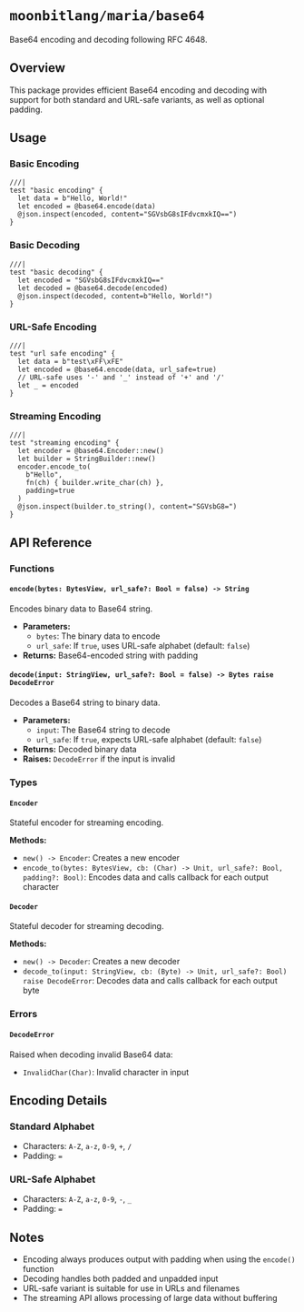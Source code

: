# `moonbitlang/maria/base64`

Base64 encoding and decoding following RFC 4648.

## Overview

This package provides efficient Base64 encoding and decoding with support for both standard and URL-safe variants, as well as optional padding.

## Usage

### Basic Encoding

```moonbit
///|
test "basic encoding" {
  let data = b"Hello, World!"
  let encoded = @base64.encode(data)
  @json.inspect(encoded, content="SGVsbG8sIFdvcmxkIQ==")
}
```

### Basic Decoding

```moonbit
///|
test "basic decoding" {
  let encoded = "SGVsbG8sIFdvcmxkIQ=="
  let decoded = @base64.decode(encoded)
  @json.inspect(decoded, content=b"Hello, World!")
}
```

### URL-Safe Encoding

```moonbit
///|
test "url safe encoding" {
  let data = b"test\xFF\xFE"
  let encoded = @base64.encode(data, url_safe=true)
  // URL-safe uses '-' and '_' instead of '+' and '/'
  let _ = encoded
}
```

### Streaming Encoding

```moonbit
///|
test "streaming encoding" {
  let encoder = @base64.Encoder::new()
  let builder = StringBuilder::new()
  encoder.encode_to(
    b"Hello",
    fn(ch) { builder.write_char(ch) },
    padding=true
  )
  @json.inspect(builder.to_string(), content="SGVsbG8=")
}
```

## API Reference

### Functions

#### `encode(bytes: BytesView, url_safe?: Bool = false) -> String`

Encodes binary data to Base64 string.

- **Parameters:**
  - `bytes`: The binary data to encode
  - `url_safe`: If `true`, uses URL-safe alphabet (default: `false`)
- **Returns:** Base64-encoded string with padding

#### `decode(input: StringView, url_safe?: Bool = false) -> Bytes raise DecodeError`

Decodes a Base64 string to binary data.

- **Parameters:**
  - `input`: The Base64 string to decode
  - `url_safe`: If `true`, expects URL-safe alphabet (default: `false`)
- **Returns:** Decoded binary data
- **Raises:** `DecodeError` if the input is invalid

### Types

#### `Encoder`

Stateful encoder for streaming encoding.

**Methods:**
- `new() -> Encoder`: Creates a new encoder
- `encode_to(bytes: BytesView, cb: (Char) -> Unit, url_safe?: Bool, padding?: Bool)`: Encodes data and calls callback for each output character

#### `Decoder`

Stateful decoder for streaming decoding.

**Methods:**
- `new() -> Decoder`: Creates a new decoder
- `decode_to(input: StringView, cb: (Byte) -> Unit, url_safe?: Bool) raise DecodeError`: Decodes data and calls callback for each output byte

### Errors

#### `DecodeError`

Raised when decoding invalid Base64 data:
- `InvalidChar(Char)`: Invalid character in input

## Encoding Details

### Standard Alphabet
- Characters: `A-Z`, `a-z`, `0-9`, `+`, `/`
- Padding: `=`

### URL-Safe Alphabet
- Characters: `A-Z`, `a-z`, `0-9`, `-`, `_`
- Padding: `=`

## Notes

- Encoding always produces output with padding when using the `encode()` function
- Decoding handles both padded and unpadded input
- URL-safe variant is suitable for use in URLs and filenames
- The streaming API allows processing of large data without buffering
